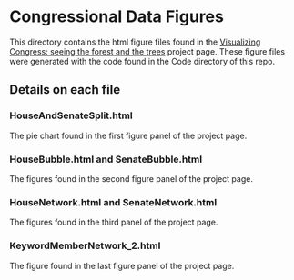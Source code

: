 # Congressional Data Figures

This directory contains the html figure files found in the [Visualizing Congress: seeing the forest and the trees](https://plot.ly/~kdb6df/6/visualizing-congress-seeing-the-forest-and-the-trees/) project page. These figure files were generated with the code found in the Code directory of this repo. 

## Details on each file 

### HouseAndSenateSplit.html
The pie chart found in the first figure panel of the project page.

### HouseBubble.html and SenateBubble.html
The figures found in the second figure panel of the project page. 

### HouseNetwork.html and SenateNetwork.html
The figures found in the third panel of the project page. 

### KeywordMemberNetwork_2.html
The figure found in the last figure panel of the project page. 

